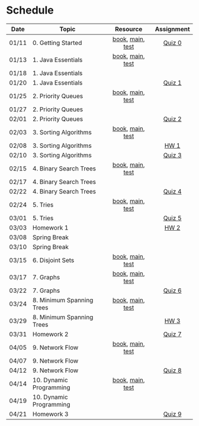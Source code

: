 # Schedule

| Date | Topic | Resource | Assignment |
|:---:|---|:---:|:---:|
|01/11| 0. Getting Started | [book](https://emory.gitbook.io/dsa-java/getting-started), [main](../src/main/java/edu/emory/cs/utils), [test](../src/test/java/edu/emory/cs/utils) | [Quiz 0]() |
|01/13| 1. Java Essentials | [book](https://emory.gitbook.io/dsa-java/java-essentials), [main](../src/main/java/edu/emory/cs/algebraic), [test](../src/test/java/edu/emory/cs/algebraic) | |
|01/18| 1. Java Essentials | | |
|01/20| 1. Java Essentials | | [Quiz 1]() |
|01/25| 2. Priority Queues | [book](https://emory.gitbook.io/dsa-java/priority-queues), [main](../src/main/java/edu/emory/cs/queue), [test](../src/test/java/edu/emory/cs/queue) | |
|01/27| 2. Priority Queues | | |
|02/01| 2. Priority Queues | | [Quiz 2]() |
|02/03| 3. Sorting Algorithms | [book](https://emory.gitbook.io/dsa-java/sorting-algorithms), [main](../src/main/java/edu/emory/cs/sort), [test](../src/test/java/edu/emory/cs/sort) | |
|02/08| 3. Sorting Algorithms | | [HW 1]() |
|02/10| 3. Sorting Algorithms | | [Quiz 3]() |
|02/15| 4. Binary Search Trees | [book](https://emory.gitbook.io/dsa-java/binary-search-trees), [main](../src/main/java/edu/emory/cs/tree), [test](../src/test/java/edu/emory/cs/tree)  | | 
|02/17| 4. Binary Search Trees | | |
|02/22| 4. Binary Search Trees | | [Quiz 4]() |
|02/24| 5. Tries | [book](https://emory.gitbook.io/dsa-java/tries), [main](../src/main/java/edu/emory/cs/trie), [test](../src/test/java/edu/emory/cs/trie) | |
|03/01| 5. Tries | | [Quiz 5]() |
|03/03| Homework 1 | | [HW 2]() |
|03/08| Spring Break | | |
|03/10| Spring Break | | |
|03/15| 6. Disjoint Sets | [book](https://emory.gitbook.io/dsa-java/disjoint-sets), [main](../src/main/java/edu/emory/cs/set), [test](../src/test/java/edu/emory/cs/set) | |
|03/17| 7. Graphs | [book](https://emory.gitbook.io/dsa-java/graphs), [main](../src/main/java/edu/emory/cs/graph), [test](../src/test/java/edu/emory/cs/graph) |  |
|03/22| 7. Graphs |  | [Quiz 6]() |
|03/24| 8. Minimum Spanning Trees | [book](https://emory.gitbook.io/dsa-java/minimum-spanning-trees), [main](../src/main/java/edu/emory/cs/graph/span), [test](../src/test/java/edu/emory/cs/graph/span) | |
|03/29| 8. Minimum Spanning Trees | | [HW 3]() |
|03/31| Homework 2 | | [Quiz 7]() |
|04/05| 9. Network Flow | [book](https://emory.gitbook.io/dsa-java/network-flow), [main](../src/main/java/edu/emory/cs/graph/flow), [test](../src/test/java/edu/emory/cs/graph/flow) | |
|04/07| 9. Network Flow | | |
|04/12| 9. Network Flow |  | [Quiz 8]() |
|04/14| 10. Dynamic Programming | [book](https://emory.gitbook.io/dsa-java/dynamic-programming), [main](../src/main/java/edu/emory/cs/dynamic), [test](../src/test/java/edu/emory/cs/dynamic) | |
|04/19| 10. Dynamic Programming | | |
|04/21| Homework 3 | | [Quiz 9]() |

<!--  -->
<!-- Shortest Path Algorithms]() | [md, [pdf](shortest_path_algorithms.pdf), [main](../src/main/java/edu/emory/cs/graph/path/) | [quiz 8](quiz0.md#quiz-8) | -->
<!-- HW1: 2/24, HW2: 3/22, HW3: 4/14  -->
